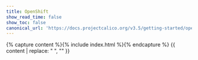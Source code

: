 ```yaml
---
title: OpenShift
show_read_time: false
show_toc: false
canonical_url: 'https://docs.projectcalico.org/v3.5/getting-started/openshift/index'
---
```

{% capture content %}{% include index.html %}{% endcapture %}
{{ content | replace: "    ", "" }}